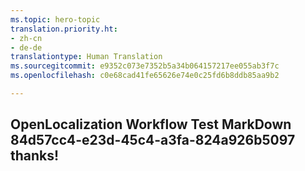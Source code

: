 ```yaml
---
ms.topic: hero-topic
translation.priority.ht:
- zh-cn
- de-de
translationtype: Human Translation
ms.sourcegitcommit: e9352c073e7352b5a34b064157217ee055ab3f7c
ms.openlocfilehash: c0e68cad41fe65626e74e0c25fd6b8ddb85aa9b2

---
```

## OpenLocalization Workflow Test MarkDown 84d57cc4-e23d-45c4-a3fa-824a926b5097 thanks!



<!--HONumber=Aug16_HO3-->



